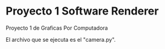 # Proyecto 1 Software Renderer
 Proyecto 1 de Graficas Por Computadora

El archivo que se ejecuta es el "camera.py".  
